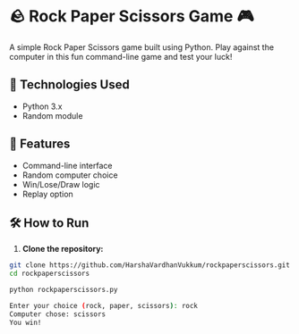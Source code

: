 # 🪨 Rock Paper Scissors Game 🎮

A simple Rock Paper Scissors game built using Python. Play against the computer in this fun command-line game and test your luck!

## 🔧 Technologies Used

- Python 3.x
- Random module

## 🚀 Features

- Command-line interface
- Random computer choice
- Win/Lose/Draw logic
- Replay option

## 🛠️ How to Run

1. **Clone the repository:**

```bash
git clone https://github.com/HarshaVardhanVukkum/rockpaperscissors.git
cd rockpaperscissors

python rockpaperscissors.py

Enter your choice (rock, paper, scissors): rock
Computer chose: scissors
You win!
